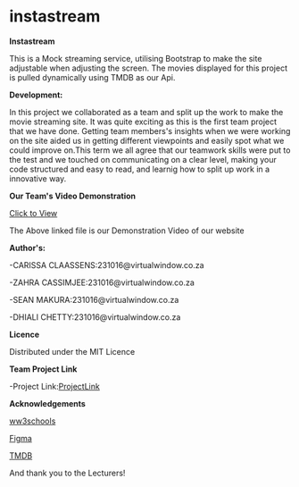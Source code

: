 # instastream

<p><b>Instastream</b></p>
<p>This is a Mock streaming service, utilising Bootstrap to make the site adjustable when adjusting the screen. The movies displayed for this project is pulled dynamically using TMDB as our Api. </p>

<b>Development:</b>

<p>In this project we collaborated as a team and split up the work to make the movie streaming site. It was quite exciting as this is the first team project that we have done. Getting team members's insights when we were working on the site aided us in getting different viewpoints and easily spot what we could improve on.This term we all agree that our teamwork skills were put to the test and we touched on communicating on a clear level, making your code structured and easy to read, and learnig how to split up work in a innovative way. </p>

<b>Our Team's Video Demonstration</b>
<p><a href="Sean add the video link here">Click to View</a></p>
<p>The Above linked file is our Demonstration Video of our website</p>

<p><b>Author's:</b></p>
<p>-CARISSA CLAASSENS:231016@virtualwindow.co.za <p/>
<p>-ZAHRA CASSIMJEE:231016@virtualwindow.co.za <p/>
<p>-SEAN MAKURA:231016@virtualwindow.co.za <p/>
<p>-DHIALI CHETTY:231016@virtualwindow.co.za <p/>
<p><b>Licence</b></p>
<p>Distributed under the MIT Licence</p>

<p><b>Team Project Link</b></p>
<p>-Project Link:<a href="https://github.com/SeanOW327/instaflix.git">ProjectLink</a></p>

<p><b>Acknowledgements</b></p>
<p><a href="https://www.w3schools.com/jquery/jquery_animate.asp">ww3schools</a></p>
<p><a href="https://www.figma.com/files/recents-and-sharing?fuid=1210213159815880574">Figma</a></p>
<p><a href="https://www.themoviedb.org/">TMDB</a></p>

<p>And thank you to the Lecturers!</p>


